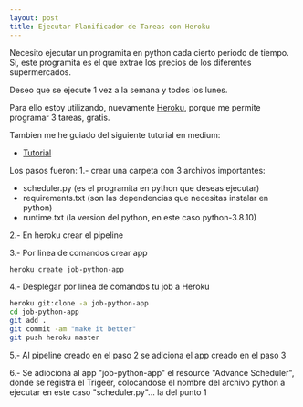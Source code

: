 ```yaml
---
layout: post
title: Ejecutar Planificador de Tareas con Heroku
---
```


Necesito ejecutar un programita en python cada cierto periodo de tiempo. Sí, este programita es el que extrae los precios de los diferentes supermercados.

Deseo que se ejecute 1 vez a la semana y todos los lunes.

Para ello estoy utilizando, nuevamente [Heroku](https://www.heroku.com/), porque me permite programar 3 tareas, gratis.

Tambien me he guiado del siguiente tutorial en medium:
- [Tutorial](https://medium.com/analytics-vidhya/schedule-a-python-script-on-heroku-a978b2f91ca8)

Los pasos fueron:
1.- crear una carpeta con 3 archivos importantes:
- scheduler.py  (es el programita en python que deseas ejecutar)
- requirements.txt (son las dependencias que necesitas instalar en python)
- runtime.txt (la version del python, en este caso python-3.8.10)

2.- En heroku crear el pipeline

3.- Por linea de comandos crear app
```bash
heroku create job-python-app
```

4.- Desplegar por linea de comandos tu job a Heroku
```bash
heroku git:clone -a job-python-app
cd job-python-app
git add .
git commit -am "make it better"
git push heroku master
```

5.- Al pipeline creado en el paso 2 se adiciona el app creado en el paso 3

6.- Se adiociona al app "job-python-app" el resource "Advance Scheduler", donde se registra el Trigeer, colocandose el nombre del archivo python a ejecutar en este caso "scheduler.py"... la del punto 1